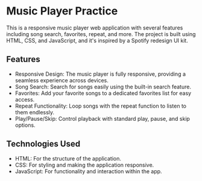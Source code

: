 # Music Player Practice

This is a responsive music player web application with several features including song search, favorites, repeat, and more. The project is built using HTML, CSS, and JavaScript, and it's inspired by a Spotify redesign UI kit.



## Features

- Responsive Design: The music player is fully responsive, providing a seamless experience across devices.
- Song Search: Search for songs easily using the built-in search feature.
- Favorites: Add your favorite songs to a dedicated favorites list for easy access.
- Repeat Functionality: Loop songs with the repeat function to listen to them endlessly.
- Play/Pause/Skip: Control playback with standard play, pause, and skip options.

## Technologies Used

- HTML: For the structure of the application.
- CSS: For styling and making the application responsive.
- JavaScript: For functionality and interaction within the app.

